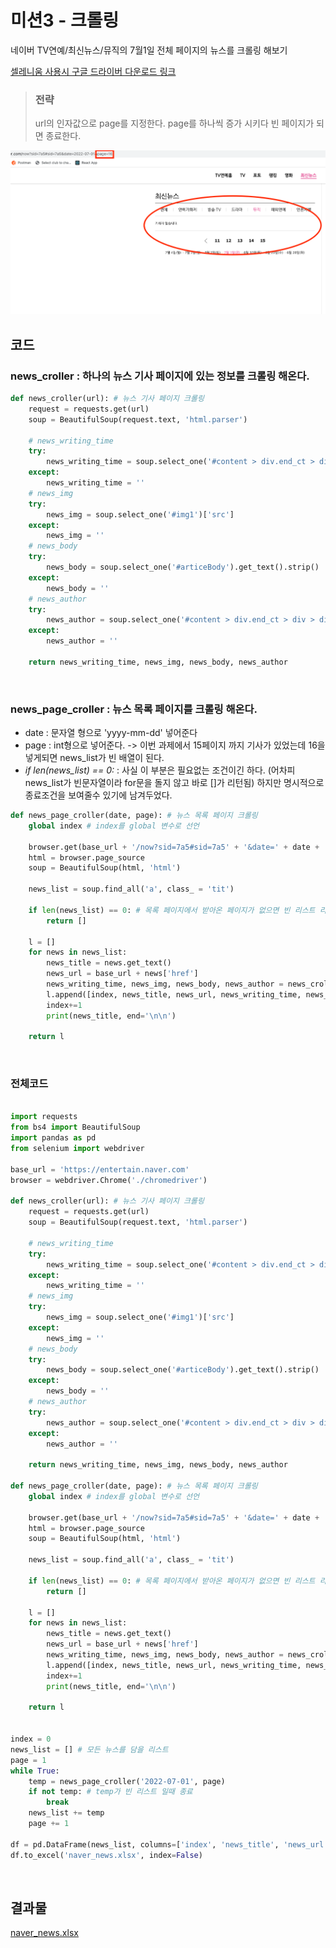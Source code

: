 # 미션3 - 크롤링

네이버 TV연예/최신뉴스/뮤직의 7월1일 전체 페이지의 뉴스를 크롤링 해보기  

[셀레니움 사용시 구글 드라이버 다운로드 링크](https://chromedriver.chromium.org/downloads)

> ### 전략
> url의 인자값으로 page를 지정한다. page를 하나씩 증가 시키다 빈 페이지가 되면 종료한다.

<img src="./etc/screenshot1.png">

<br>

## 코드

### news_croller : 하나의 뉴스 기사 페이지에 있는 정보를 크롤링 해온다.

``` python
def news_croller(url): # 뉴스 기사 페이지 크롤링
    request = requests.get(url)
    soup = BeautifulSoup(request.text, 'html.parser')

    # news_writing_time
    try:
        news_writing_time = soup.select_one('#content > div.end_ct > div > div.article_info > span:nth-child(1) > em').get_text()
    except:
        news_writing_time = ''
    # news_img
    try:
        news_img = soup.select_one('#img1')['src']
    except:
        news_img = ''
    # news_body
    try:
        news_body = soup.select_one('#articeBody').get_text().strip()
    except:
        news_body = ''
    # news_author
    try:
        news_author = soup.select_one('#content > div.end_ct > div > div.article_journalist > div > div > div > div > div > div.journalistcard_summary > div > div > div.journalistcard_summary_info > a > div.journalistcard_summary_name').get_text()
    except:
        news_author = ''

    return news_writing_time, news_img, news_body, news_author
```

<br>

### news_page_croller : 뉴스 목록 페이지를 크롤링 해온다.
- date : 문자열 형으로 'yyyy-mm-dd' 넣어준다
- page : int형으로 넣어준다. -> 이번 과제에서 15페이지 까지 기사가 있었는데 16을 넣게되면 news_list가 빈 배열이 된다.
- *if len(news_list) == 0:* : 사실 이 부분은 필요없는 조건이긴 하다. (어차피 news_list가 빈문자열이라 for문을 돌지 않고 바로 []가 리턴됨) 하지만 명시적으로 종료조건을 보여줄수 있기에 남겨두었다.
``` python
def news_page_croller(date, page): # 뉴스 목록 페이지 크롤링
    global index # index를 global 변수로 선언

    browser.get(base_url + '/now?sid=7a5#sid=7a5' + '&date=' + date + '&page=' + str(page))
    html = browser.page_source
    soup = BeautifulSoup(html, 'html')

    news_list = soup.find_all('a', class_ = 'tit')

    if len(news_list) == 0: # 목록 페이지에서 받아온 페이지가 없으면 빈 리스트 리턴
        return []

    l = []
    for news in news_list:
        news_title = news.get_text()
        news_url = base_url + news['href']
        news_writing_time, news_img, news_body, news_author = news_croller(base_url + news['href'])
        l.append([index, news_title, news_url, news_writing_time, news_img, news_body, news_author])
        index+=1
        print(news_title, end='\n\n')

    return l
```

<br>

### 전체코드

``` python

import requests
from bs4 import BeautifulSoup
import pandas as pd
from selenium import webdriver

base_url = 'https://entertain.naver.com'
browser = webdriver.Chrome('./chromedriver')

def news_croller(url): # 뉴스 기사 페이지 크롤링
    request = requests.get(url)
    soup = BeautifulSoup(request.text, 'html.parser')

    # news_writing_time
    try:
        news_writing_time = soup.select_one('#content > div.end_ct > div > div.article_info > span:nth-child(1) > em').get_text()
    except:
        news_writing_time = ''
    # news_img
    try:
        news_img = soup.select_one('#img1')['src']
    except:
        news_img = ''
    # news_body
    try:
        news_body = soup.select_one('#articeBody').get_text().strip()
    except:
        news_body = ''
    # news_author
    try:
        news_author = soup.select_one('#content > div.end_ct > div > div.article_journalist > div > div > div > div > div > div.journalistcard_summary > div > div > div.journalistcard_summary_info > a > div.journalistcard_summary_name').get_text()
    except:
        news_author = ''

    return news_writing_time, news_img, news_body, news_author

def news_page_croller(date, page): # 뉴스 목록 페이지 크롤링
    global index # index를 global 변수로 선언

    browser.get(base_url + '/now?sid=7a5#sid=7a5' + '&date=' + date + '&page=' + str(page))
    html = browser.page_source
    soup = BeautifulSoup(html, 'html')

    news_list = soup.find_all('a', class_ = 'tit')

    if len(news_list) == 0: # 목록 페이지에서 받아온 페이지가 없으면 빈 리스트 리턴
        return []

    l = []
    for news in news_list:
        news_title = news.get_text()
        news_url = base_url + news['href']
        news_writing_time, news_img, news_body, news_author = news_croller(base_url + news['href'])
        l.append([index, news_title, news_url, news_writing_time, news_img, news_body, news_author])
        index+=1
        print(news_title, end='\n\n')

    return l


index = 0
news_list = [] # 모든 뉴스를 담을 리스트
page = 1
while True:
    temp = news_page_croller('2022-07-01', page)
    if not temp: # temp가 빈 리스트 일때 종료
        break
    news_list += temp
    page += 1

df = pd.DataFrame(news_list, columns=['index', 'news_title', 'news_url', 'news_writing_time', 'news_img', 'news_body', 'news_author'])
df.to_excel('naver_news.xlsx', index=False)
```

<br>

## 결과물
[naver_news.xlsx](https://github.com/HaiSeong/data_analysis_study/raw/main/mission3/naver_news.xlsx)
